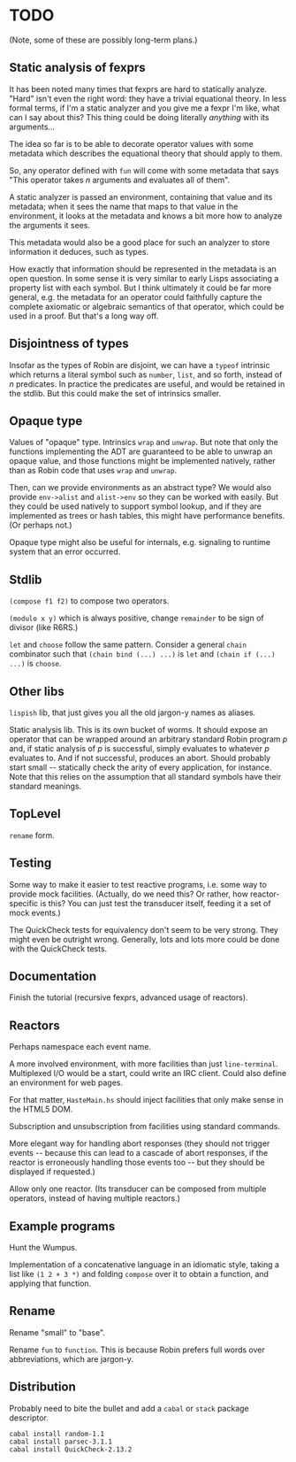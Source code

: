 TODO
====

(Note, some of these are possibly long-term plans.)

Static analysis of fexprs
-------------------------

It has been noted many times that fexprs are hard to statically
analyze.  "Hard" isn't even the right word: they have a trivial
equational theory.  In less formal terms, if I'm a static
analyzer and you give me a fexpr I'm like, what can I say about
this?  This thing could be doing literally _anything_ with its
arguments...

The idea so far is to be able to decorate operator values with
some metadata which describes the equational theory that should
apply to them.

So, any operator defined with `fun` will come with some metadata
that says "This operator takes _n_ arguments and evaluates all
of them".

A static analyzer is passed an environment, containing that value
and its metadata; when it sees the name that maps to that value
in the environment, it looks at the metadata and knows a bit more
how to analyze the arguments it sees.

This metadata would also be a good place for such an analyzer to
store information it deduces, such as types.

How exactly that information should be represented in the metadata
is an open question.  In some sense it is very similar to early
Lisps associating a property list with each symbol.  But I think
ultimately it could be far more general, e.g. the metadata for an
operator could faithfully capture the complete axiomatic or
algebraic semantics of that operator, which could be used in a
proof.  But that's a long way off.

Disjointness of types
---------------------

Insofar as the types of Robin are disjoint, we can have a
`typeof` intrinsic which returns a literal symbol such as
`number`, `list`, and so forth, instead of _n_ predicates.
In practice the predicates are useful, and would be retained
in the stdlib.  But this could make the set of intrinsics smaller.

Opaque type
-----------

Values of "opaque" type.  Intrinsics `wrap` and `unwrap`.  But note
that only the functions implementing the ADT are guaranteed to be able
to unwrap an opaque value, and those functions might be implemented
natively, rather than as Robin code that uses `wrap` and `unwrap`.

Then, can we provide environments as an abstract type?  We would
also provide `env->alist` and `alist->env` so they can be worked
with easily.  But they could be used natively to support symbol
lookup, and if they are implemented as trees or hash tables, this
might have performance benefits.  (Or perhaps not.)

Opaque type might also be useful for internals, e.g. signaling
to runtime system that an error occurred.

Stdlib
------

`(compose f1 f2)` to compose two operators.

`(modulo x y)` which is always positive, change `remainder` to
be sign of divisor (like R6RS.)

`let` and `choose` follow the same pattern.  Consider a general
`chain` combinator such that `(chain bind (...) ...)` is `let` and
`(chain if (...) ...)` is `choose`.

Other libs
----------

`lispish` lib, that just gives you all the old jargon-y names
as aliases.

Static analysis lib.  This is its own bucket of worms.  It should
expose an operator that can be wrapped around an arbitrary standard
Robin program _p_ and, if static analysis of _p_ is successful,
simply evaluates to whatever _p_ evaluates to.  And if not
successful, produces an abort.  Should probably start small --
statically check the arity of every application, for instance.
Note that this relies on the assumption that all standard symbols
have their standard meanings.

TopLevel
--------

`rename` form.

Testing
-------

Some way to make it easier to test reactive programs, i.e.
some way to provide mock facilities.  (Actually, do we need this?
Or rather, how reactor-specific is this?  You can just test the
transducer itself, feeding it a set of mock events.)

The QuickCheck tests for equivalency don't seem to be very strong.  They might
even be outright wrong.  Generally, lots and lots more could be done with
the QuickCheck tests.

Documentation
-------------

Finish the tutorial (recursive fexprs, advanced usage of reactors).

Reactors
--------

Perhaps namespace each event name.

A more involved environment, with more facilities than just
`line-terminal`.  Multiplexed I/O would be a start, could write an
IRC client.  Could also define an environment for web pages.

For that matter, `HasteMain.hs` should inject facilities that
only make sense in the HTML5 DOM.

Subscription and unsubscription from facilities using standard commands.

More elegant way for handling abort responses (they should not
trigger events -- because this can lead to a cascade of abort
responses, if the reactor is erroneously handling those events too --
but they should be displayed if requested.)

Allow only one reactor.  (Its transducer can be composed from
multiple operators, instead of having multiple reactors.)

Example programs
----------------

Hunt the Wumpus.

Implementation of a concatenative language in an idiomatic style,
taking a list like `(1 2 + 3 *)` and folding `compose` over it to
obtain a function, and applying that function.

Rename
------

Rename "small" to "base".

Rename `fun` to `function`.  This is because Robin prefers full words
over abbreviations, which are jargon-y.

Distribution
------------

Probably need to bite the bullet and add a `cabal` or `stack`
package descriptor.

    cabal install random-1.1
    cabal install parsec-3.1.1
    cabal install QuickCheck-2.13.2

